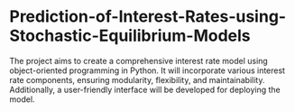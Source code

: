 # Prediction-of-Interest-Rates-using-Stochastic-Equilibrium-Models
The project aims to create a comprehensive interest rate model using object-oriented programming in Python. It will incorporate various interest rate components, ensuring modularity, flexibility, and maintainability. Additionally, a user-friendly interface will be developed for deploying the model.
